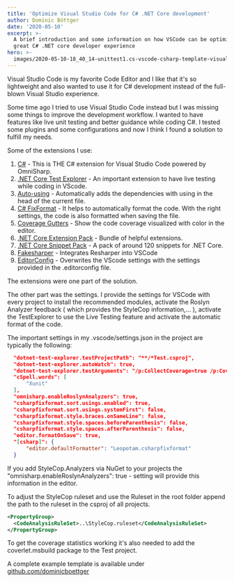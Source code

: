 ```yaml
---
title: 'Optimize Visual Studio Code for C# .NET Core development'
author: Dominic Böttger
date: '2020-05-10'
excerpt: >-
  A brief introduction and some information on how VSCode can be optimized for a
  great C# .NET core developer experience
hero: >-
  images/2020-05-10-18_40_14-unittest1.cs-vscode-csharp-template-visual-studio-code.png
---
```

Visual Studio Code is my favorite Code Editor and I like that it's so lightweight and also wanted to use it for C# development instead of the full-blown  Visual Studio experience.

Some time ago I tried to use Visual Studio Code instead but I was missing some things to improve the development workflow. I wanted to have features like live unit testing and better guidance while coding C#.  I tested some plugins and some configurations and now I think I found a solution to fulfill my needs.

Some of the extensions I use:
1. [C#](https://marketplace.visualstudio.com/items?itemName=ms-dotnettools.csharp) - This is THE C# extension for Visual Studio Code powered by OmniSharp.
2. [.NET Core Test Explorer](https://marketplace.visualstudio.com/items?itemName=formulahendry.dotnet-test-explorer) - An important extension to have live testing while coding in VScode.
4. [Auto-using](https://marketplace.visualstudio.com/items?itemName=Fudge.auto-using) - Automatically adds the dependencies with using in the head of the current file.
5. [C# FixFormat](https://marketplace.visualstudio.com/items?itemName=Leopotam.csharpfixformat) - It helps to automatically format the code. With the right settings, the code is also formatted when saving the file.
6. [Coverage Gutters](https://marketplace.visualstudio.com/items?itemName=ryanluker.vscode-coverage-gutters) - Show the code coverage visualized with color in the editor.
7.  [.NET Core Extension Pack](https://marketplace.visualstudio.com/items?itemName=doggy8088.netcore-extension-pack) - Bundle of helpful extensions.
8.  [.NET Core Snippet Pack](https://marketplace.visualstudio.com/items?itemName=adrianwilczynski.asp-net-core-snippet-pack) - A pack of around 120 snippets for .NET Core.
9.  [Fakesharper](https://marketplace.visualstudio.com/items?itemName=fakesharper.fakesharper) - Integrates Resharper into VSCode
10. [EditorConfig](https://marketplace.visualstudio.com/items?itemName=Editorconfig.editorconfig) - Overwrites the VScode settings with the settings provided in the .editorconfig file.

The extensions were one part of the solution.

The other part was the settings. I provide the settings for VSCode with every project to install the recommended modules, activate the Roslyn Analyzer feedback ( which provides the StyleCop information,... ), activate the TestExplorer to use the Live Testing feature and activate the automatic format of the code.

The important settings in my .vscode/settings.json in the project are typically the following:

```JSON 
  "dotnet-test-explorer.testProjectPath": "**/*Test.csproj",
  "dotnet-test-explorer.autoWatch": true,
  "dotnet-test-explorer.testArguments": "/p:CollectCoverage=true /p:CoverletOutputFormat=lcov /p:CoverletOutput=./lcov.info",
  "cSpell.words": [
      "Xunit"
  ],
  "omnisharp.enableRoslynAnalyzers": true,
  "csharpfixformat.sort.usings.enabled": true,
  "csharpfixformat.sort.usings.systemFirst": false,
  "csharpfixformat.style.braces.onSameLine": false,
  "csharpfixformat.style.spaces.beforeParenthesis": false,
  "csharpfixformat.style.spaces.afterParenthesis": false,
  "editor.formatOnSave": true,
  "[csharp]": {
      "editor.defaultFormatter": "Leopotam.csharpfixformat"
  }
```

If you add StyleCop.Analyzers via NuGet to your projects the "omnisharp.enableRoslynAnalyzers": true - setting will provide this information in the editor.

To adjust the StyleCop ruleset and use the Ruleset in the root folder append the path to the ruleset in the csproj of all projects.

```xml
<PropertyGroup>
  <CodeAnalysisRuleSet>..\StyleCop.ruleset</CodeAnalysisRuleSet>
</PropertyGroup>
```

To get the coverage statistics working it's also needed to add the coverlet.msbuild package to the Test project.

A complete example template is available under [github.com/dominicboettger](https://github.com/DominicBoettger/vscode-csharp-template)